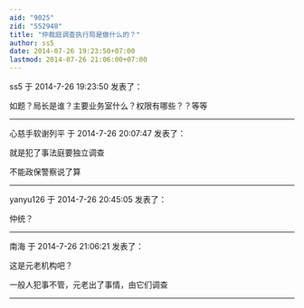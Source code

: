 ```yaml
---
aid: "9025"
zid: "552948"
title: "仲裁庭调查执行局是做什么的？"
author: ss5
date: 2014-07-26 19:23:50+07:00
lastmod: 2014-07-26 21:06:00+07:00
---
```


ss5 于 2014-7-26 19:23:50 发表了：

如题？局长是谁？主要业务室什么？权限有哪些？？等等

---

心慈手软谢列平 于 2014-7-26 20:07:47 发表了：

就是犯了事法庭要独立调查

不能政保警察说了算

---

yanyu126 于 2014-7-26 20:45:05 发表了：

仲统？

---

南海 于 2014-7-26 21:06:21 发表了：

这是元老机构吧？

一般人犯事不管，元老出了事情，由它们调查

---

